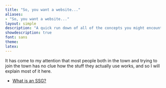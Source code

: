 ```yaml
---
title: "So, you want a website..."
aliases:
- "So, you want a website..."
layout: simple
description: "A quick run down of all of the concepts you might encounter when setting up a website for the town, because clearly, you guys don't seem to know how this stuff works."
showdescription: true
font: sans
theme: 
latex: 
---
```


It has come to my attention that most people both in the town and trying to join the town has no clue how the stuff they actually use works, and so I will explain most of it here.

- [What is an SSG?](ssg.md)

